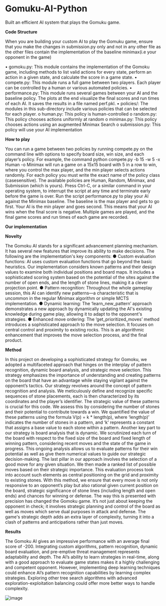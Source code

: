 # Gomuku-AI-Python

Built an efficient AI system that plays the Gomuku game.

**Code Structure**

When you are building your custom AI to play the Gomuku game, ensure that you make the changes in submission.py only and not in any other file as the other files contain the implementation of the baseline minimax(i.e your opponent in the game)

• gomoku.py: This module contains the implementation of the Gomoku game, including methods to
list valid actions for every state, perform an action in a given state, and calculate the score in a game state.
• compete.py: This module runs a full game between two players. Each player can be controlled by a human or various automated policies.
• performance.py: This module runs several games between your AI and the baseline policy. The
plots at the end visualize the final scores and run times of each AI. It saves the results in a file named perf.pkl.
• policies/: The modules in this sub-directory include various policies that can be selected for each
player.
o human.py: This policy is human-controlled
o random.py: This policy chooses actions uniformly at random
o minimax.py: This policy chooses actions using an augmented Minimax Search
o submission.py: This policy will use your AI implementation

**How to play**

You can run a game between two policies by running compete.py on the command line with options to specify board size, win size, and each player’s policy. For example, the command
python compete.py -b 15 -w 5 -x Human -o Minimax
will run a game on a 15x15 board with 5 in a row to win, where you control the max player, and the min player selects actions randomly. For each policy you must write the exact name of the policy class (casesensitive). The available policies are Human, Random, Minimax, and Submission (which is yours). Press Ctrl-C, or a similar command in your operating system, to interrupt the script at any time and terminate early before the game is over.
Run the script performance.py to play your AI against the Minimax baseline. The baseline is the max player and gets to go first. Your AI is the min player and goes second. This means that your AI wins when the final score is negative. Multiple games are played, and the final game scores and run times of each game are recorded. 

**Our implementation**

**Novelty**

The Gomoku AI stands for a significant advancement planning mechanism. It has several new features that improve its ability to make decisions. The following are the implementation's key components:
● Custom evaluation functions: AI uses custom evaluation functions that go beyond the basic heuristics. Our implementation considers known patterns and their design values to examine both individual positions and board maps. It includes a sophisticated scoring system based on the potential of the sites against the number of open ends, and the length of stone lines, making it a clever projection point.
● Pattern recognition: Throughout the whole gameplay session, this AI can identify new patterns—a characteristic that is uncommon in the regular Minimax algorithm or simple MCTS implementation.
● Dynamic learning: The ‘learn_new_pattern’ approach demonstrates a new approach by dynamically updating the AI's existing knowledge during game play, allowing it to adapt to the opponent's strategies.
● Enhanced move ordering: The ‘get_prioritized_moves’ method introduces a sophisticated approach to the move selection. It focuses on central control and proximity to existing rocks. This is an algorithmic enhancement that improves the move selection process, and the final product.

**Method**

In this project on developing a sophisticated strategy for Gomoku, we adopted a multifaceted approach that hinges on the interplay of pattern recognition, dynamic board analysis, and strategic move selection. This strategy emphasizes the importance of understanding and creating patterns on the board that have an advantage while staying vigilant against the opponent’s
tactics.
Our strategy revolves around the concept of pattern recognition and analysis. We meticulously define and recognize specific sequences of stone placements, each is then characterized by its coordinates and the player’s identifier. The strategic value of these patterns is crucial for this code. We assess this by considering the number of stones and their potential to contribute towards a win. We quantified the value of these patterns using the formula V(p) = k * length(p), where ‘length(p)’ indicates the number of stones in a pattern, and ‘k’ represents a constant that assigns a base value to each stone within a pattern.
Another key part to our strategy is board analysis that is dynamic. We scrutinized each turn of the board with respect to the fixed size of the board and fixed length of winning pattern, considering recent moves and the state of the game in progress. This ongoing analysis allows us to evaluate patterns for their win potential as well as give them numerical values to guide our strategic decision-making.
The last pillar in our approach involves the selection of a good move for any given situation. We then made a ranked list of possible moves based on their strategic importance. This evaluation process took into account such elements as central positioning on the grid and proximity to existing stones. With this method, we ensure that every move is not only responsive to an opponent’s play but also rational given current position on the board, strategic significance of stone lines (including length and open ends) and chances for winning or defense.
The way this is presented with precision has changed the Gomoku game. It’s not just about
keeping the opponent in check; it involves strategic planning and control of the board as well as moves which serve dual purposes in attack and defense. The game's strategic depth adds an extra layer of complexity, turning it into a clash of patterns and anticipations rather than just moves.

**Results**

The Gomoku AI gives an impressive performance with an average final score of -200. Integrating custom algorithms, pattern recognition, dynamic board evaluation, and pre-emptive threat management represents adaptability and depth. The AI’s ability to learn strategies in real-time, along with a good approach to evaluate game states makes it a highly challenging and competent opponent.
However, implementing deep learning techniques could enhance AI’s pattern recognition capabilities by learning complex strategies. Exploring other tree search algorithms with advanced exploration-exploitation balancing could offer more better ways to handle complexity.

 ![image](https://github.com/jasmine071998/Gomuku-AI-Python/assets/43840262/7962b8bd-c67e-41bf-a03f-4b4ab9feef2c)
